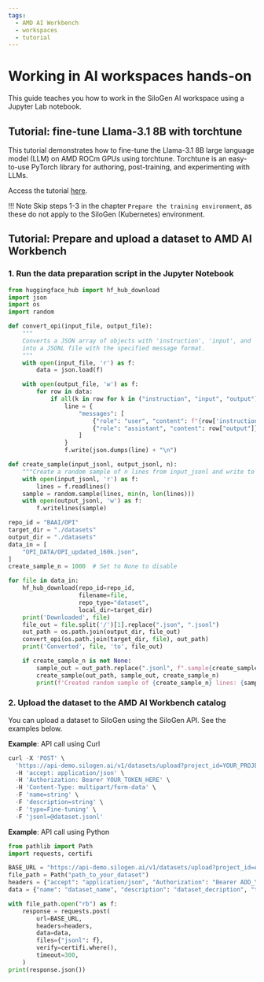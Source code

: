 ```yaml
---
tags:
  - AMD AI Workbench
  - workspaces
  - tutorial
---
```


# Working in AI workspaces hands-on

This guide teaches you how to work in the SiloGen AI workspace using a Jupyter Lab notebook.

## Tutorial: fine-tune Llama-3.1 8B with torchtune

This tutorial demonstrates how to fine-tune the Llama-3.1 8B large language model (LLM) on AMD ROCm GPUs using torchtune. Torchtune is an easy-to-use PyTorch library for authoring, post-training, and experimenting with LLMs.

Access the tutorial [here](https://rocm.docs.amd.com/projects/ai-developer-hub/en/v3.0/notebooks/fine_tune/llama_factory_llama3.html).

!!! Note
    Skip steps 1-3 in the chapter `Prepare the training environment`, as these do not apply to the SiloGen (Kubernetes) environment.

## Tutorial: Prepare and upload a dataset to AMD AI Workbench

### 1. Run the data preparation script in the Jupyter Notebook

```python
from huggingface_hub import hf_hub_download
import json
import os
import random

def convert_opi(input_file, output_file):
    """
    Converts a JSON array of objects with 'instruction', 'input', and 'output' fields
    into a JSONL file with the specified message format.
    """
    with open(input_file, 'r') as f:
        data = json.load(f)

    with open(output_file, 'w') as f:
        for row in data:
            if all(k in row for k in ("instruction", "input", "output")):
                line = {
                    "messages": [
                        {"role": "user", "content": f"{row['instruction']} Sequence: {row['input']}"},
                        {"role": "assistant", "content": row["output"]}
                    ]
                }
                f.write(json.dumps(line) + "\n")

def create_sample(input_jsonl, output_jsonl, n):
    """Create a random sample of n lines from input_jsonl and write to output_jsonl."""
    with open(input_jsonl, 'r') as f:
        lines = f.readlines()
    sample = random.sample(lines, min(n, len(lines)))
    with open(output_jsonl, 'w') as f:
        f.writelines(sample)

repo_id = "BAAI/OPI"
target_dir = "./datasets"
output_dir = "./datasets"
data_in = [
    "OPI_DATA/OPI_updated_160k.json",
]
create_sample_n = 1000  # Set to None to disable

for file in data_in:
    hf_hub_download(repo_id=repo_id,
                    filename=file,
                    repo_type="dataset",
                    local_dir=target_dir)
    print('Downloaded', file)
    file_out = file.split('/')[1].replace(".json", ".jsonl")
    out_path = os.path.join(output_dir, file_out)
    convert_opi(os.path.join(target_dir, file), out_path)
    print('Converted', file, 'to', file_out)

    if create_sample_n is not None:
        sample_out = out_path.replace(".jsonl", f".sample{create_sample_n}.jsonl")
        create_sample(out_path, sample_out, create_sample_n)
        print(f'Created random sample of {create_sample_n} lines: {sample_out}')
```

### 2. Upload the dataset to the AMD AI Workbench catalog

You can upload a dataset to SiloGen using the SiloGen API. See the examples below.

**Example**: API call using Curl

```python
curl -X 'POST' \
  'https://api-demo.silogen.ai/v1/datasets/upload?project_id=YOUR_PROJECT_UUID_HERE' \
  -H 'accept: application/json' \
  -H 'Authorization: Bearer YOUR_TOKEN_HERE' \
  -H 'Content-Type: multipart/form-data' \
  -F 'name=string' \
  -F 'description=string' \
  -F 'type=Fine-tuning' \
  -F 'jsonl=@dataset.jsonl'
```

**Example**: API call using Python

```python
from pathlib import Path
import requests, certifi

BASE_URL = "https://api-demo.silogen.ai/v1/datasets/upload?project_id=ADD_YOUR_PROJECT_ID"
file_path = Path("path_to_your_dataset")
headers = {"accept": "application/json", "Authorization": "Bearer ADD_YOUR_TOKEN"}
data = {"name": "dataset_name", "description": "dataset_decription", "type": "Fine-tuning"}

with file_path.open("rb") as f:
    response = requests.post(
        url=BASE_URL,
        headers=headers,
        data=data,
        files={"jsonl": f},
        verify=certifi.where(),
        timeout=300,
    )
print(response.json())
```
